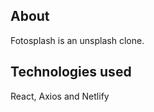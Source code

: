 ## About
Fotosplash is an unsplash clone.

## Technologies used
React, Axios and Netlify

<!-- ## How to use -->
<!-- Uploadly is hosted on Netlify. Go to [app.](https://youthful-boyd-976ab9.netlify.app/) -->